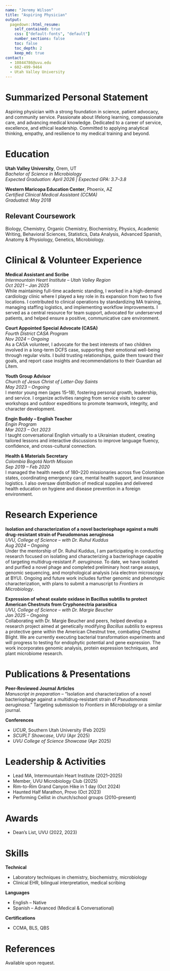 ```yaml
---
name: "Jeremy Wilson"
title: "Aspiring Physician"
output: 
  pagedown::html_resume:
    self_contained: true
    css: ["default-fonts", "default"]
    number_sections: false
    toc: false
    toc_depth: 2
    keep_md: true
contact:
  - 10844786@uvu.edu
  - 602-499-9464
  - Utah Valley University
---
```





# Summarized Personal Statement

Aspiring physician with a strong foundation in science, patient advocacy, and community service. Passionate about lifelong learning, compassionate care, and advancing medical knowledge. Dedicated to a career of service, excellence, and ethical leadership. Committed to applying analytical thinking, empathy, and resilience to my medical training and beyond.

# Education

**Utah Valley University**, Orem, UT  
*Bachelor of Science in Microbiology*  
_Expected Graduation: April 2026 | Expected GPA: 3.7–3.8_

**Western Maricopa Education Center**, Phoenix, AZ  
*Certified Clinical Medical Assistant (CCMA)*  
_Graduated: May 2018_

## Relevant Coursework

Biology, Chemistry, Organic Chemistry, Biochemistry, Physics, Academic Writing, Behavioral Sciences, Statistics, Data Analysis, Advanced Spanish, Anatomy & Physiology, Genetics, Microbiology.

# Clinical & Volunteer Experience

**Medical Assistant and Scribe**  
_Intermountain Heart Institute – Utah Valley Region_  
_Oct 2021 – Jan 2025_  
While maintaining full-time academic standing, I worked in a high-demand cardiology clinic where I played a key role in its expansion from two to five locations. I contributed to clinical operations by standardizing MA training, managing staffing logistics, and implementing workflow improvements. I served as a central resource for team support, advocated for underserved patients, and helped ensure a positive, communicative care environment.

**Court Appointed Special Advocate (CASA)**  
_Fourth District CASA Program_  
_Nov 2024 – Ongoing_  
As a CASA volunteer, I advocate for the best interests of two children involved in a long-term DCFS case, supporting their emotional well-being through regular visits. I build trusting relationships, guide them toward their goals, and report case insights and recommendations to their Guardian ad Litem.

**Youth Group Advisor**  
_Church of Jesus Christ of Latter-Day Saints_  
_May 2023 – Ongoing_  
I mentor young men (ages 15–18), fostering personal growth, leadership, and service. I organize activities ranging from service visits to career workshops and outdoor expeditions to promote teamwork, integrity, and character development.

**Engin Buddy – English Teacher**  
_Engin Program_  
_Mar 2023 – Oct 2023_  
I taught conversational English virtually to a Ukrainian student, creating tailored lessons and interactive discussions to improve language fluency, confidence, and cross-cultural connection.

**Health & Materials Secretary**  
_Colombia Bogotá North Mission_  
_Sep 2019 – Feb 2020_  
I managed the health needs of 180–220 missionaries across five Colombian states, coordinating emergency care, mental health support, and insurance logistics. I also oversaw distribution of medical supplies and delivered health education on hygiene and disease prevention in a foreign environment.

# Research Experience

**Isolation and characterization of a novel bacteriophage against a multi drug-resistant strain of Pseudomonas aeruginosa**  
_UVU, College of Science – with Dr. Ruhul Kuddus_  
_Aug 2024 – Ongoing_  
Under the mentorship of Dr. Ruhul Kuddus, I am participating in conducting research focused on isolating and characterizing a bacteriophage capable of targeting multidrug-resistant *P. aeruginosa*. To date, we have isolated and purified a novel phage and completed preliminary host range assays, genomic sequencing, and morphological analysis (via electron microscopy at BYU). Ongoing and future work includes further genomic and phenotypic characterization, with plans to submit a manuscript to *Frontiers in Microbiology*.

**Expression of wheat oxalate oxidase in Bacillus subtilis to protect American Chestnuts from Cryphonectria parasitica**  
_UVU, College of Science – with Dr. Margie Beucher_  
_Jan 2025 – Ongoing_  
Collaborating with Dr. Margie Beucher and peers, helped develop a research project aimed at genetically modifying *Bacillus subtilis* to express a protective gene within the American Chestnut tree, combating Chestnut Blight. We are currently executing bacterial transformation experiments and will progress to testing for endophytic potential and gene expression. The work incorporates genomic analysis, protein expression techniques, and plant microbiome research.

# Publications & Presentations

**Peer-Reviewed Journal Articles**  
*Manuscript in preparation* – “Isolation and characterization of a novel bacteriophage against a multidrug-resistant strain of *Pseudomonas aeruginosa*.” Targeting submission to *Frontiers in Microbiology* or a similar journal.

**Conferences**  
- *UCUR*, Southern Utah University (Feb 2025)  
- *SCUPLT Showcase*, UVU (Apr 2025)  
- *UVU College of Science Showcase* (Apr 2025)

# Leadership & Activities

- Lead MA, Intermountain Heart Institute (2021–2025)  
- Member, UVU Microbiology Club (2025)  
- Rim-to-Rim Grand Canyon Hike in 1 day (Oct 2024)  
- Haunted Half Marathon, Provo (Oct 2023)  
- Performing Cellist in church/school groups (2010–present)

# Awards

- Dean’s List, UVU (2022, 2023)

# Skills

**Technical**  
- Laboratory techniques in chemistry, biochemistry, microbiology  
- Clinical EHR, bilingual interpretation, medical scribing

**Languages**  
- English – Native  
- Spanish – Advanced (Medical & Conversational)

**Certifications**  
- CCMA, BLS, QBS

# References

Available upon request.

